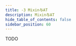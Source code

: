 ```yaml
---
title: -3 Mixin与AT
description: Mixin与AT
hide_table_of_contents: false
sidebar_position: 60
---
```


TODO